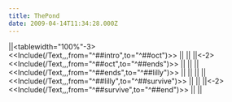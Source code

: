 ```yaml
---
title: ThePond
date: 2009-04-14T11:34:28.000Z
---
```

\|\|\<tablewidth=\"100%\"-3\>
\<\<Include(/Text,,,from=\"\^\#\#intro\",to=\"\^\#\#oct\")\>\> \|\| \|\|
[](https://ashbysoft.com/pond/pond1.jpg "wikilink") \|\|\<-2\>
\<\<Include(/Text,,,from=\"\^\#\#oct\",to=\"\^\#\#ends\")\>\> \|\| \|\|
[](https://ashbysoft.com/pond/pond3.jpg "wikilink") \|\|
\<\<Include(/Text,,,from=\"\^\#\#ends\",to=\"\^\#\#lilly\")\>\> \|\|
[](https://ashbysoft.com/pond/pond2.jpg "wikilink") \|\| \|\|
[](https://ashbysoft.com/pond/lilly2.jpg "wikilink") \|\|
\<\<Include(/Text,,,from=\"\^\#\#lilly\",to=\"\^\#\#survive\")\>\> \|\|
[](https://ashbysoft.com/pond/lilly1.jpg "wikilink") \|\| \|\|\<-2\>
\<\<Include(/Text,,,from=\"\^\#\#survive\",to=\"\^\#\#end\")\>\> \|\|
[](https://ashbysoft.com/pond/fish.jpg "wikilink") \|\|
